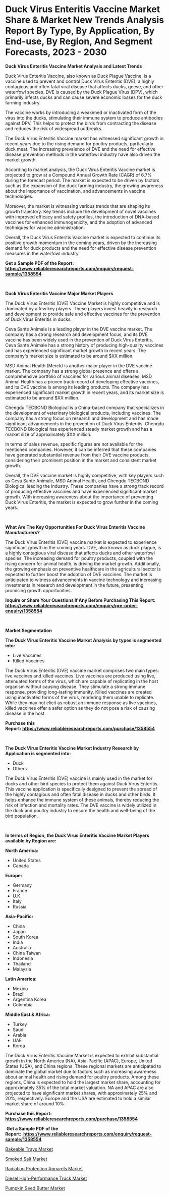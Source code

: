 <p><h1>Duck Virus Enteritis Vaccine Market Share & Market New Trends Analysis Report By Type, By Application, By End-use, By Region, And Segment Forecasts, 2023 - 2030</h1></p><p><strong>Duck Virus Enteritis Vaccine Market Analysis and Latest Trends</strong></p>
<p><p>Duck Virus Enteritis Vaccine, also known as Duck Plague Vaccine, is a vaccine used to prevent and control Duck Virus Enteritis (DVE), a highly contagious and often fatal viral disease that affects ducks, geese, and other waterfowl species. DVE is caused by the Duck Plague Virus (DPV), which primarily infects ducks and can cause severe economic losses for the duck farming industry.</p><p>The vaccine works by introducing a weakened or inactivated form of the virus into the ducks, stimulating their immune system to produce antibodies against DPV. This helps to protect the birds from contracting the disease and reduces the risk of widespread outbreaks.</p><p>The Duck Virus Enteritis Vaccine market has witnessed significant growth in recent years due to the rising demand for poultry products, particularly duck meat. The increasing prevalence of DVE and the need for effective disease prevention methods in the waterfowl industry have also driven the market growth.</p><p>According to market analysis, the Duck Virus Enteritis Vaccine market is projected to grow at a Compound Annual Growth Rate (CAGR) of 6.7% during the forecast period. The market is expected to be driven by factors such as the expansion of the duck farming industry, the growing awareness about the importance of vaccination, and advancements in vaccine technologies.</p><p>Moreover, the market is witnessing various trends that are shaping its growth trajectory. Key trends include the development of novel vaccines with improved efficacy and safety profiles, the introduction of DNA-based vaccines for enhanced immunogenicity, and the adoption of advanced techniques for vaccine administration.</p><p>Overall, the Duck Virus Enteritis Vaccine market is expected to continue its positive growth momentum in the coming years, driven by the increasing demand for duck products and the need for effective disease prevention measures in the waterfowl industry.</p></p>
<p><strong>Get a Sample PDF of the Report:&nbsp; <a href="https://www.reliableresearchreports.com/enquiry/request-sample/1358554">https://www.reliableresearchreports.com/enquiry/request-sample/1358554</a></strong></p>
<p>&nbsp;</p>
<p><strong>Duck Virus Enteritis Vaccine Major Market Players</strong></p>
<p><p>The Duck Virus Enteritis (DVE) Vaccine Market is highly competitive and is dominated by a few key players. These players invest heavily in research and development to provide safe and effective vaccines for the prevention of Duck Virus Enteritis in ducks.</p><p>Ceva Santé Animale is a leading player in the DVE vaccine market. The company has a strong research and development focus, and its DVE vaccine has been widely used in the prevention of Duck Virus Enteritis. Ceva Santé Animale has a strong history of producing high-quality vaccines and has experienced significant market growth in recent years. The company's market size is estimated to be around $XX million.</p><p>MSD Animal Health (Merck) is another major player in the DVE vaccine market. The company has a strong global presence and offers a comprehensive portfolio of vaccines for various animal diseases. MSD Animal Health has a proven track record of developing effective vaccines, and its DVE vaccine is among its leading products. The company has experienced significant market growth in recent years, and its market size is estimated to be around $XX million.</p><p>Chengdu TECBOND Biological is a China-based company that specializes in the development of veterinary biological products, including vaccines. The company has a strong focus on research and development and has made significant advancements in the prevention of Duck Virus Enteritis. Chengdu TECBOND Biological has experienced steady market growth and has a market size of approximately $XX million.</p><p>In terms of sales revenue, specific figures are not available for the mentioned companies. However, it can be inferred that these companies have generated substantial revenue from their DVE vaccine products, considering their prominent position in the market and consistent market growth.</p><p>Overall, the DVE vaccine market is highly competitive, with key players such as Ceva Santé Animale, MSD Animal Health, and Chengdu TECBOND Biological leading the industry. These companies have a strong track record of producing effective vaccines and have experienced significant market growth. With increasing awareness about the importance of preventing Duck Virus Enteritis, the market is expected to grow further in the coming years.</p></p>
<p>&nbsp;</p>
<p><strong>What Are The Key Opportunities For Duck Virus Enteritis Vaccine Manufacturers?</strong></p>
<p><p>The Duck Virus Enteritis (DVE) vaccine market is expected to experience significant growth in the coming years. DVE, also known as duck plague, is a highly contagious viral disease that affects ducks and other waterfowl species. The increasing demand for poultry products, coupled with the rising concern for animal health, is driving the market growth. Additionally, the growing emphasis on preventive healthcare in the agricultural sector is expected to further boost the adoption of DVE vaccines. The market is anticipated to witness advancements in vaccine technology and increasing investments in research and development in the future, presenting promising growth opportunities.</p></p>
<p><strong>Inquire or Share Your Questions If Any Before Purchasing This Report: <a href="https://www.reliableresearchreports.com/enquiry/pre-order-enquiry/1358554">https://www.reliableresearchreports.com/enquiry/pre-order-enquiry/1358554</a></strong></p>
<p>&nbsp;</p>
<p><strong>Market Segmentation</strong></p>
<p><strong>The Duck Virus Enteritis Vaccine Market Analysis by types is segmented into:</strong></p>
<p><ul><li>Live Vaccines</li><li>Killed Vaccines</li></ul></p>
<p><p>The Duck Virus Enteritis (DVE) vaccine market comprises two main types: live vaccines and killed vaccines. Live vaccines are produced using live, attenuated forms of the virus, which are capable of replicating in the host organism without causing disease. They stimulate a strong immune response, providing long-lasting immunity. Killed vaccines are created using inactivated forms of the virus, rendering them unable to replicate. While they may not elicit as robust an immune response as live vaccines, killed vaccines offer a safer option as they do not pose a risk of causing disease in the host.</p></p>
<p><strong>Purchase this Report:&nbsp;<a href="https://www.reliableresearchreports.com/purchase/1358554">https://www.reliableresearchreports.com/purchase/1358554</a></strong></p>
<p>&nbsp;</p>
<p><strong>The Duck Virus Enteritis Vaccine Market Industry Research by Application is segmented into:</strong></p>
<p><ul><li>Duck</li><li>Others</li></ul></p>
<p><p>The Duck Virus Enteritis (DVE) vaccine is mainly used in the market for ducks and other bird species to protect them against Duck Virus Enteritis. This vaccine application is specifically designed to prevent the spread of the highly contagious and often fatal disease in ducks and other birds. It helps enhance the immune system of these animals, thereby reducing the risk of infection and mortality rates. The DVE vaccine is widely utilized in the duck and poultry industry to ensure the health and well-being of the bird population.</p></p>
<p>&nbsp;</p>
<p><strong>In terms of Region, the Duck Virus Enteritis Vaccine Market Players available by Region are:</strong></p>
<p>
    <p> <strong> North America: </strong>
        <ul>
            <li>United States</li>
            <li>Canada</li>
        </ul>
        </p> 
    <p> <strong> Europe: </strong>
        <ul>
            <li>Germany</li>
            <li>France</li>
            <li>U.K.</li>
            <li>Italy</li>
            <li>Russia</li>
        </ul>
        </p> 
    <p> <strong> Asia-Pacific: </strong>
        <ul>
            <li>China</li>
            <li>Japan</li>
            <li>South Korea</li>
            <li>India</li>
            <li>Australia</li>
            <li>China Taiwan</li>
            <li>Indonesia</li>
            <li>Thailand</li>
            <li>Malaysia</li>
        </ul>
        </p> 
    <p> <strong> Latin America: </strong>
        <ul>
            <li>Mexico</li>
            <li>Brazil</li>
            <li>Argentina Korea</li>
            <li>Colombia</li>
        </ul>
        </p> 
    <p> <strong> Middle East & Africa: </strong>
        <ul>
            <li>Turkey</li>
            <li>Saudi</li>
            <li>Arabia</li>
            <li>UAE</li>
            <li>Korea</li>
        </ul>
    </p>
    </p>
<p><p>The Duck Virus Enteritis Vaccine Market is expected to exhibit substantial growth in the North America (NA), Asia-Pacific (APAC), Europe, United States (USA), and China regions. These regional markets are anticipated to dominate the global market due to factors such as increasing awareness about animal health and rising demand for poultry products. Among these regions, China is expected to hold the largest market share, accounting for approximately 35% of the total market valuation. NA and APAC are also projected to have significant market shares, with approximately 25% and 20%, respectively. Europe and the USA are estimated to hold a similar market share of around 10%.</p></p>
<p><strong>Purchase this Report: <a href="https://www.reliableresearchreports.com/purchase/1358554">https://www.reliableresearchreports.com/purchase/1358554</a></strong></p>
<p>&nbsp;<strong>Get a Sample PDF of the Report:&nbsp;&nbsp;<a href="https://www.reliableresearchreports.com/enquiry/request-sample/1358554">https://www.reliableresearchreports.com/enquiry/request-sample/1358554</a></strong></p>
<p><strong></strong></p>
<p><p><a href="https://medium.com/@peatebilly85475/bakeable-trays-market-size-growth-forecast-2023-2030-ac154b0e597d">Bakeable Trays Market</a></p><p><a href="https://www.linkedin.com/pulse/decoding-smoked-salt-market-deep-dive-latest-trends-segmentation-uhzie/">Smoked Salt Market</a></p><p><a href="https://medium.com/@rombilly2345/radiation-protection-apparels-market-size-growth-forecast-2023-2030-aee2603dbcd8">Radiation Protection Apparels Market</a></p><p><a href="https://github.com/Chiragrp24/Market-Research-Report-List-1/blob/main/diesel-high-performance-truck-market.md">Diesel High-Performance Truck Market</a></p><p><a href="https://www.linkedin.com/pulse/pumpkin-seed-butter-market-size-2023-2030-global-industrial-rnk5f/">Pumpkin Seed Butter Market</a></p></p>